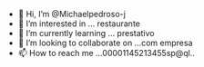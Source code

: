 - 👋 Hi, I’m @Michaelpedroso-j
- 👀 I’m interested in ... restaurante 
- 🌱 I’m currently learning ... prestativo
- 💞️ I’m looking to collaborate on ...com empresa 
- 📫 How to reach me ...00001145213455sp@ql..


<!---
Michaelpedroso-j/Michaelpedroso-j is a ✨ special ✨ repository because its `README.md` (this file) appears on your GitHub profile.
You can click the Preview link to take a look at your changes.
--->
